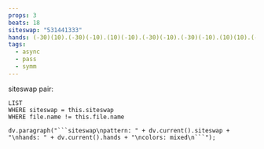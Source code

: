 ```yaml
---
props: 3
beats: 18
siteswap: "531441333"
hands: (-30)(10).(-30)(-10).(10)(-10).(-30)(-10).(-30)(-10).(10)(10).(-30)(10).(-30)(-10).(30)(-10).
tags:
  - async
  - pass
  - symm
---
```


siteswap pair:
```dataview
LIST
WHERE siteswap = this.siteswap
WHERE file.name != this.file.name
```
```dataviewjs
dv.paragraph("```siteswap\npattern: " + dv.current().siteswap + "\nhands: " + dv.current().hands + "\ncolors: mixed\n```");
```
